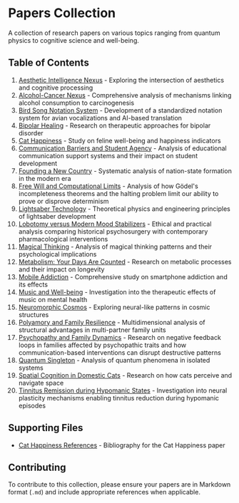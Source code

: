 # Papers Collection

A collection of research papers on various topics ranging from quantum physics to cognitive science and well-being.

## Table of Contents

1. [Aesthetic Intelligence Nexus](aesthetic_intelligence_nexus.md) - Exploring the intersection of aesthetics and cognitive processing
2. [Alcohol-Cancer Nexus](alcohol_cancer_connection.md) - Comprehensive analysis of mechanisms linking alcohol consumption to carcinogenesis
3. [Bird Song Notation System](bird_song_notation_system.md) - Development of a standardized notation system for avian vocalizations and AI-based translation
4. [Bipolar Healing](bipolar_healing.md) - Research on therapeutic approaches for bipolar disorder
5. [Cat Happiness](cat_happiness.md) - Study on feline well-being and happiness indicators
6. [Communication Barriers and Student Agency](communication_barriers_education.md) - Analysis of educational communication support systems and their impact on student development
7. [Founding a New Country](founding_new_country.md) - Systematic analysis of nation-state formation in the modern era
8. [Free Will and Computational Limits](free_will_computational_limits.md) - Analysis of how Gödel's incompleteness theorems and the halting problem limit our ability to prove or disprove determinism
9. [Lightsaber Technology](lightsaber_technology.md) - Theoretical physics and engineering principles of lightsaber development
10. [Lobotomy versus Modern Mood Stabilizers](lobotomy_vs_mood_stabilizers.md) - Ethical and practical analysis comparing historical psychosurgery with contemporary pharmacological interventions
11. [Magical Thinking](magical_thinking.md) - Analysis of magical thinking patterns and their psychological implications
12. [Metabolism: Your Days Are Counted](metabolism-your_days_are_counted.md) - Research on metabolic processes and their impact on longevity
13. [Mobile Addiction](mobile_addiction.md) - Comprehensive study on smartphone addiction and its effects
14. [Music and Well-being](music_well_being.md) - Investigation into the therapeutic effects of music on mental health
15. [Neuromorphic Cosmos](neuromorphic_cosmos.md) - Exploring neural-like patterns in cosmic structures
16. [Polyamory and Family Resilience](polyamory_family_resilience.md) - Multidimensional analysis of structural advantages in multi-partner family units
17. [Psychopathy and Family Dynamics](psychopathy_family_dynamics.md) - Research on negative feedback loops in families affected by psychopathic traits and how communication-based interventions can disrupt destructive patterns
18. [Quantum Singleton](quantum_singleton.md) - Analysis of quantum phenomena in isolated systems
19. [Spatial Cognition in Domestic Cats](spatial_cognition-domestic_cats.md) - Research on how cats perceive and navigate space
20. [Tinnitus Remission during Hypomanic States](tinnitus_remission_in_hypomania.md) - Investigation into neural plasticity mechanisms enabling tinnitus reduction during hypomanic episodes

## Supporting Files

- [Cat Happiness References](cat_happiness-references.bib) - Bibliography for the Cat Happiness paper

## Contributing

To contribute to this collection, please ensure your papers are in Markdown format (`.md`) and include appropriate references when applicable.

